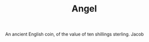 ---
title: Angel
letter: A
permalink: "/definitions/angel.html"
body: An ancient English coin, of the value of ten shillings sterling. Jacob
published_at: '2018-07-07'
layout: post
---